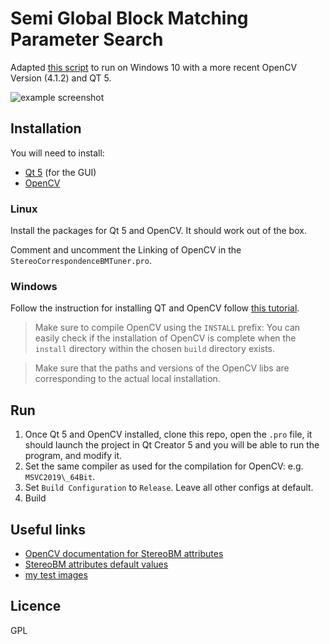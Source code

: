 # Semi Global Block Matching Parameter Search

Adapted [this script](https://github.com/vmarquet/opencv-disparity-map-tuner) to run on 
Windows 10 with a more recent OpenCV Version (4.1.2) and QT 5.

![example screenshot](./example.png)

## Installation

You will need to install:

* [Qt 5](http://www.qt.io/) (for the GUI)
* [OpenCV](http://opencv.org/)

### Linux

Install the packages for Qt 5 and OpenCV. It should work out of the box.

Comment and uncomment the Linking of OpenCV in the `StereoCorrespondenceBMTuner.pro`.

### Windows

Follow the instruction for installing QT and OpenCV follow [this tutorial](https://wiki.qt.io/How_to_setup_Qt_and_openCV_on_Windows_with_MSVC2017).

> Make sure to compile OpenCV using the `INSTALL` prefix:
> You can easily check if the installation of OpenCV is complete when the `install` directory within the chosen `build` directory exists.

> Make sure that the paths and versions of the OpenCV libs are corresponding to the actual local installation.

## Run

1. Once Qt 5 and OpenCV installed, clone this repo, open the `.pro` file, it should launch the project in Qt Creator 5 and you will be able to run the program, and modify it.
2. Set the same compiler as used for the compilation for OpenCV: e.g. `MSVC2019\_64Bit`. 
3. Set `Build Configuration` to `Release`. Leave all other configs at default.
4. Build 

## Useful links

* [OpenCV documentation for StereoBM attributes](http://docs.opencv.org/modules/calib3d/doc/camera_calibration_and_3d_reconstruction.html#stereosgbm-stereosgbm)
* [StereoBM attributes default values](https://github.com/Itseez/opencv/blob/master/modules/calib3d/src/stereobm.cpp)
* [my test images](https://drive.google.com/folderview?id=0B31-CIvNW1LdfnN5WlE0QVdESjVnUGQtQVU1QTZYSjcwaTI4T29EMDN3S1BrZWFVekV0YU0&usp=sharing)

## Licence

GPL
